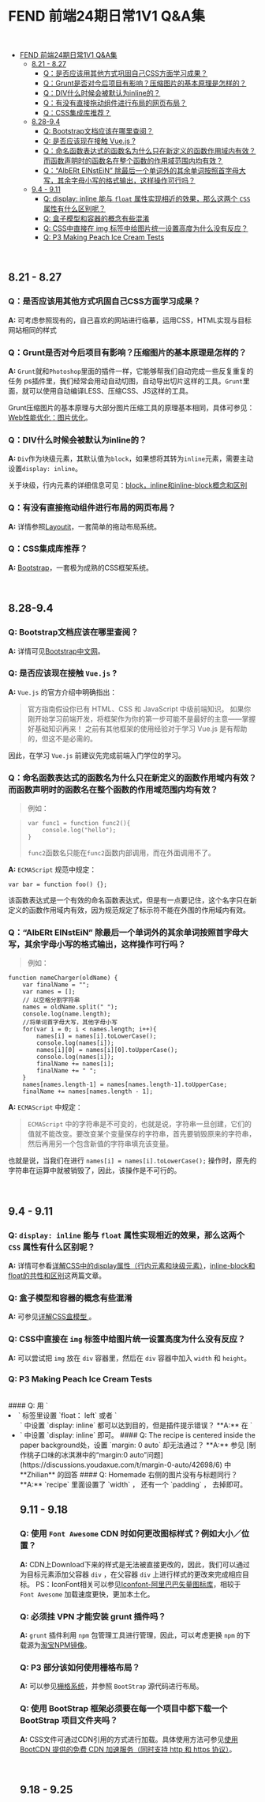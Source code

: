# FEND 前端24期日常1V1 Q&A集
<br>

   * [FEND 前端24期日常1V1 Q&amp;A集](#fend-前端24期日常1v1-qa集)
      * [8.21 - 8.27](#821---827)
         * [Q：是否应该用其他方式巩固自己CSS方面学习成果？](#q是否应该用其他方式巩固自己css方面学习成果)
         * [Q：Grunt是否对今后项目有影响？压缩图片的基本原理是怎样的？](#qgrunt是否对今后项目有影响压缩图片的基本原理是怎样的)
         * [Q：DIV什么时候会被默认为inline的？](#qdiv什么时候会被默认为inline的)
         * [Q：有没有直接拖动组件进行布局的网页布局？](#q有没有直接拖动组件进行布局的网页布局)
         * [Q：CSS集成库推荐？](#qcss集成库推荐)
      * [8.28-9.4](#828-94)
         * [Q: Bootstrap文档应该在哪里查阅？](#q-bootstrap文档应该在哪里查阅)
         * [Q: 是否应该现在接触 Vue.js ?](#q-是否应该现在接触-vuejs-)
         * [Q：命名函数表达式的函数名为什么只在新定义的函数作用域内有效？而函数声明时的函数名在整个函数的作用域范围内均有效？](#q命名函数表达式的函数名为什么只在新定义的函数作用域内有效而函数声明时的函数名在整个函数的作用域范围内均有效)
         * [Q：“AlbERt EINstEiN” 除最后一个单词外的其余单词按照首字母大写，其余字母小写的格式输出，这样操作可行吗？](#qalbert-einstein-除最后一个单词外的其余单词按照首字母大写其余字母小写的格式输出这样操作可行吗)
      * [9.4 - 9.11](#94---911)
         * [Q: display: inline 能与 <code>float</code> 属性实现相近的效果，那么这两个 <code>CSS</code> 属性有什么区别呢？](#q-display-inline-能与-float-属性实现相近的效果那么这两个-css-属性有什么区别呢)
         * [Q: 盒子模型和容器的概念有些混淆](#q-盒子模型和容器的概念有些混淆)
         * [Q: CSS中直接在 img 标签中给图片统一设置高度为什么没有反应？](#q-css中直接在-img-标签中给图片统一设置高度为什么没有反应)
         * [Q: P3 Making Peach Ice Cream Tests](#q-p3-making-peach-ice-cream-tests)
         
<br>

## 8.21 - 8.27

### Q：是否应该用其他方式巩固自己CSS方面学习成果？
**A:** 可考虑参照现有的，自己喜欢的网站进行临摹，运用CSS，HTML实现与目标网站相同的样式
### Q：Grunt是否对今后项目有影响？压缩图片的基本原理是怎样的？
**A:** `Grunt`就和`Photoshop`里面的插件一样，它能够帮我们自动完成一些反复重复的任务
ps插件里，我们经常会用动自动切图，自动导出切片这样的工具。`Grunt`里面，就可以使用自动编译LESS、压缩CSS、JS这样的工具。

Grunt压缩图片的基本原理与大部分图片压缩工具的原理基本相同，具体可参见：[Web性能优化：图片优化](http://web.jobbole.com/81766/)。
### Q：DIV什么时候会被默认为inline的？
**A:** `Div`作为块级元素，其默认值为`block`，如果想将其转为`inline`元素，需要主动设置`display: inline`。

关于块级，行内元素的详细信息可见：[block，inline和inline-block概念和区别](http://www.cnblogs.com/KeithWang/p/3139517.html)
### Q：有没有直接拖动组件进行布局的网页布局？
**A:** 详情参照[Layoutit](http://layoutit.justjavac.com)，一套简单的拖动布局系统。
### Q：CSS集成库推荐？
**A:** [Bootstrap](http://www.bootcss.com)，一套极为成熟的CSS框架系统。

<br>

## 8.28-9.4
### Q: Bootstrap文档应该在哪里查阅？
**A:** 详情可见[Bootstrap中文网](http://v3.bootcss.com/)。
### Q: 是否应该现在接触 `Vue.js` ?
**A:** `Vue.js` 的官方介绍中明确指出：
> 官方指南假设你已有 HTML、CSS 和 JavaScript 中级前端知识。
> 如果你刚开始学习前端开发，将框架作为你的第一步可能不是最好的主意——掌握好基础知识再来！
> 之前有其他框架的使用经验对于学习 Vue.js 是有帮助的，但这不是必需的。

因此，在学习 `Vue.js` 前建议先完成前端入门学位的学习。
### Q：命名函数表达式的函数名为什么只在新定义的函数作用域内有效？而函数声明时的函数名在整个函数的作用域范围内均有效？

> 例如：

> ```
> var func1 = function func2(){
>     console.log("hello");
> }
> ```
> `func2`函数名只能在`func2`函数内部调用，而在外面调用不了。

**A:** `ECMAScript` 规范中规定：
> 
```
var bar = function foo() {};
```
该函数表达式是一个有效的命名函数表达式，但是有一点要记住，这个名字只在新定义的函数作用域内有效，因为规范规定了标示符不能在外围的作用域内有效。

### Q：“AlbERt EINstEiN” 除最后一个单词外的其余单词按照首字母大写，其余字母小写的格式输出，这样操作可行吗？

> 例如： 
> 
```
function nameCharger(oldName) {
    var finalName = "";
    var names = [];
    // 以空格分割字符串
    names = oldName.split(" ");
    console.log(name.length);
    //将单词首字母大写，其他字母小写
    for(var i = 0; i < names.length; i++){
        names[i] = names[i].toLowerCase();
        console.log(names[i]);
        names[i][0] = names[i][0].toUpperCase();
        console.log(names[i]);
        finalName += names[i];
        finalName += " ";
    }
    names[names.length-1] = names[names.length-1].toUpperCase;
    finalName += names[names.length - 1];
```

**A:** `ECMAScript` 中规定：
> `ECMAScript` 中的字符串是不可变的，也就是说，字符串一旦创建，它们的值就不能改变。要改变某个变量保存的字符串，首先要销毁原来的字符串，然后再用另一个包含新值的字符串填充该变量。

也就是说，当我们在进行 `names[i] = names[i].toLowerCase();` 操作时，原先的字符串在运算中就被销毁了，因此，该操作是不可行的。

<br>

## 9.4 - 9.11
### Q: `display: inline` 能与 `float` 属性实现相近的效果，那么这两个 `CSS` 属性有什么区别呢？
**A:** 详情可参看[详解CSS中的display属性（行内元素和块级元素）](https://segmentfault.com/a/1190000000654770)，[inline-block和float的共性和区别](http://www.cnblogs.com/scot/p/5501669.html)这两篇文章。
### Q: 盒子模型和容器的概念有些混淆
**A:** 可参见[详解CSS盒模型
](http://luopq.com/2015/10/26/CSS-Box-Model/)。
### Q: CSS中直接在 `img` 标签中给图片统一设置高度为什么没有反应？
**A:** 可以尝试把 `img` 放在 `div` 容器里，然后在 `div` 容器中加入 `width` 和 `height`。
### Q: P3 Making Peach Ice Cream Tests
<br>
#### Q: 用 `<li>` 标签里设置 `float： left` 或者 `<ul>` 中设置 `display: inline` 都可以达到目的，但是插件提示错误？
**A:** 在 `<li>` 中设置 `display: inline` 即可。
#### Q: The recipe is centered inside the paper background处，设置 `margin: 0 auto` 却无法通过？
**A:** 参见 [制作桃子口味的冰淇淋中的“margin:0 auto”问题](https://discussions.youdaxue.com/t/margin-0-auto/42698/6) 中 **Zhilian** 的回答
#### Q: Homemade 右侧的图片没有与标题同行？
**A:** `recipe` 里面设置了 `width` ， 还有一个 `padding` ， 去掉即可。

<br>

## 9.11 - 9.18

### Q: 使用 `Font Awesome` CDN 时如何更改图标样式？例如大小／位置？
**A:** CDN上Download下来的样式是无法被直接更改的，因此，我们可以通过为目标元素添加父容器 `div` ，在父容器 `div` 上进行样式的更改来完成相应目标。
PS：IconFont相关可以参见[Iconfont-阿里巴巴矢量图标库](http://www.iconfont.cn/)，相较于 `Font Awesome` 加载速度更快，更加本土化。
### Q: 必须挂 VPN 才能安装 grunt 插件吗？
**A:** `grunt` 插件利用 `npm` 包管理工具进行管理，因此，可以考虑更换 `npm` 的下载源为[淘宝NPM镜像](http://npm.taobao.org)。
### Q: P3 部分该如何使用栅格布局？
**A:** 可以参见[栅格系统](http://v3.bootcss.com/css/#grid)，并参照 `BootStrap` 源代码进行布局。
### Q: 使用 BootStrap 框架必须要在每一个项目中都下载一个 BootStrap 项目文件夹吗？
**A:** CSS文件可通过CDN引用的方式进行加载。具体使用方法可参见[使用 BootCDN 提供的免费 CDN 加速服务（同时支持 http 和 https 协议）](http://v3.bootcss.com/getting-started)。

<br>

## 9.18 - 9.25


